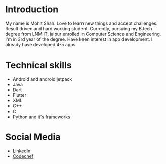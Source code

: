 # Introduction
My name is Mohit Shah. Love to learn new things and accept challenges. Result driven and hard working student. Currently, pursuing my B.tech degree from LNMIIT, jaipur enrolled in Computer Science and Engineering. I'm in 3rd year of the degree. Have keen interest in app development. I already have developed 4-5 apps.
# Technical skills
* Android and android jetpack
* Java
* Dart
* Flutter
* XML
* C++
* C
* Python and it's frameworks
# Social Media
* [LinkedIn](https://www.linkedin.com/in/mohit-shah-2b1251176/)
* [Codechef](https://www.codechef.com/users/mohit3999)

